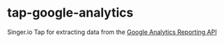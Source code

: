# tap-google-analytics

Singer.io Tap for extracting data from the [Google Analytics Reporting API](https://developers.google.com/analytics/devguides/reporting/core/v4/)